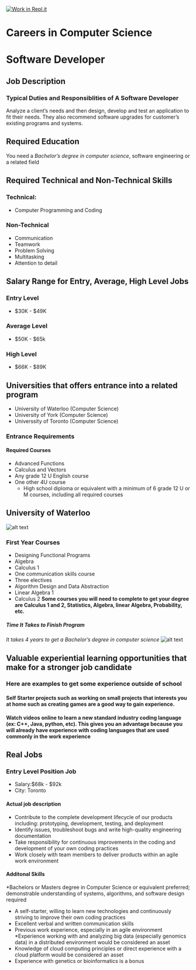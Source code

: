 [![Work in Repl.it](https://classroom.github.com/assets/work-in-replit-14baed9a392b3a25080506f3b7b6d57f295ec2978f6f33ec97e36a161684cbe9.svg)](https://classroom.github.com/online_ide?assignment_repo_id=3728874&assignment_repo_type=AssignmentRepo)
# Careers in Computer Science
# Software Developer
## Job Description
### Typical Duties and Responsiblities of A Software Developer
Analyze a client’s needs and then design, develop and test an application to fit their needs. They also recommend software upgrades for customer’s existing programs and systems. 
## Required Education
You need a *Bachelor’s degree in computer science*, software engineering or a related field 
## Required Technical and Non-Technical Skills

### Technical:
* Computer Programming and Coding

### Non-Technical
* Communication
* Teamwork
* Problem Solving 
* Multitasking
* Attention to detail 
## Salary Range for Entry, Average, High Level Jobs
### Entry Level
* $30K - $49K
### Average Level
* $50K - $65k
### High Level
* $66K - $89K
## Universities that offers entrance into a related program
* University of Waterloo (Computer Science)
* University of York (Computer Science)
* Universsity of Toronto (Computer Science)
### Entrance Requirements
#### Required Courses
* Advanced Functions
* Calculus and Vectors
* Any grade 12 U English course 
* One other 4U course
  * High school diploma or equivalent with a minimum of 6 grade 12 U or M courses, including all required courses
## University of Waterloo
![alt text](https://upload.wikimedia.org/wikipedia/en/thumb/6/6e/University_of_Waterloo_seal.svg/150px-University_of_Waterloo_seal.svg.png)
### First Year Courses
* Designing Functional Programs
* Algebra
* Calculus 1
* One communication skills course
* Three electives 
* Algorithm Design and Data Abstraction
* Linear Algebra 1
* Calculus 2
**Some courses you will need to complete to get your degree are Calculus 1 and 2, Statistics, Algebra, linear Algebra, Probability, etc.**
##### Time It Takes to Finish Program
*It takes 4 years to get a Bachelor’s degree in computer science* 
![alt text](https://bloximages.newyork1.vip.townnews.com/nola.com/content/tncms/assets/v3/editorial/1/80/1806566a-572e-11ea-a6f6-23711495cf21/5e540d8da7bfa.image.jpg?crop=1577%2C1183%2C87%2C0&resize=1577%2C1183&order=crop%2Cresize)
## Valuable experiential learning opportunities that make for a stronger job candidate
### Here are examples to get some experience outside of school  
#### Self Starter projects such as working on small projects that interests you at home such as creating games are a good way to gain experience.
#### Watch videos online to learn a new standard industry coding language (ex: C++, Java, python, etc). This gives you an advantage because you will already have experience with coding languages that are used commonly in the work experience 
## Real Jobs
### Entry Level Position Job
* Salary:$68k - $92k
* City: Toronto
#### Actual job description
  * Contribute to the complete development lifecycle of our products including: prototyping, development, testing, and deployment
  * Identify issues, troubleshoot bugs and write high-quality engineering documentation
  * Take responsibility for continuous improvements in the coding and development of your own coding practices
  * Work closely with team members to deliver products within an agile work environment 
#### Additonal Skills
  *Bachelors or Masters degree in Computer Science or equivalent preferred; demonstrable understanding of systems, algorithms, and software design required
  * A self-starter, willing to learn new technologies and continuously striving to improve their own coding practices
  * Excellent verbal and written communication skills
  * Previous work experience, especially in an agile environment
  *Experience working with and analyzing big data (especially genomics data) in a distributed environment would be considered an asset
  * Knowledge of cloud computing principles or direct experience with a cloud platform would be considered an asset
  * Experience with genetics or bioinformatics is a bonus 
  
